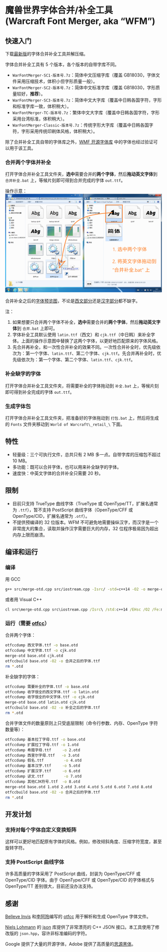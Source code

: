 # 魔兽世界字体合并/补全工具<br>(Warcraft Font Merger, aka “WFM”)

## 快速入门

下载[最新版](https://github.com/CyanoHao/Warcraft-Font-Merger/releases/latest)的字体合并补全工具并解压缩。

字体合并补全工具有 5 个版本，各个版本的自带字库不同。
* `WarFontMerger-SC1-版本号.7z`：简体中文压缩字库（覆盖 GB18030，字体文件采用压缩技术，体积小但字形质量一般）。
* `WarFontMerger-SC2-版本号.7z`：简体中文标准字库（覆盖 GB18030，字形质量较好，**推荐**）。
* `WarFontMerger-SC3-版本号.7z`：简体中文大字库（覆盖中日韩各国字符，字形和标准字库一致，体积稍大）。
* `WarFontMerger-TC-版本号.7z`：繁体中文大字库（覆盖中日韩各国字符，字形采用台湾标准，体积稍大）。
* `WarFontMerger-Classic-版本号.7z`：传统字形大字库（覆盖中日韩各国字符，字形采用传统印刷体风格，体积稍大）。

除了合并补全工具自带的字体库之外，[WMF 开源字体库](https://github.com/CyanoHao/WFM-Free-Font) 中的字体也经过验证可以用于该工具。

### 合并两个字体并补全

打开字体合并补全工具文件夹，**选中**需要合并的**两个字体**，然后**拖动英文字体**到 `合并补全.bat` 上，等候片刻即可得到合并完成的字体 `out.ttf`。

操作示意：
![合并补全操作示意](image/merge.png)

合并补全之后的[字体预览图](image/merge-out.png)，不论是[西文部分](image/latin.png)还是[汉字部分](image/cjk.png)都不缺字。

注：
1. 如果想要只合并两个字体不补全，**选中**需要合并的**两个字体**，然后**拖动英文字体**到 `合并.bat` 上即可。
2. 字体补全工具默认使用 `latin.ttf`（西文）和 `cjk.ttf`（中日韩）来补全字体。上面的操作示意图中替换了这两个字体，以更好地匹配原来的字体风格。
3. 先合并再补全，和一次性合并补全的效果不同。一次性合并补全时，优先级依次为：第一个字体、`latin.ttf`、第二个字体、`cjk.ttf`。先合并再补全时，优先级依次为：第一个字体、第二个字体、`latin.ttf`、`cjk.ttf`。

### 补全缺字的字体

打开字体合并补全工具文件夹，将需要补全的字体拖动到 `补全.bat` 上，等候片刻即可得到补全完成的字体 `out.ttf`。

### 生成字体包

打开字体合并补全工具文件夹，把准备好的字体拖动到 `打包.bat` 上，然后将生成的 `Fonts` 文件夹移动到 `World of Warcraft\_retail_\` 下面。

## 特性

* 轻量级：三个可执行文件，总共只有 2 MB 多一点。自带字库的压缩包不超过 10 MB。
* 多功能：既可以合并字体，也可以用来补全缺字的字体。
* 速度快：中英文字体的合并补全只需要 20 秒。

## 限制

* 目前只支持 TrueType 曲线字体（TrueType 或 OpenType/TT，扩展名通常为 `.ttf`），暂不支持 PostScript 曲线字体（OpenType/CFF 或 OpenType/CID，扩展名通常为 `.otf`）。
* 不提供预编译的 32 位版本。WFM 不可避免地需要操纵汉字，而汉字是一个非常庞大的集合，读取并操作汉字需要巨大的内存，32 位程序极易因为超出内存上限而崩溃。

## 编译和运行

### 编译

用 GCC
```bash
g++ src/merge-otd.cpp src/iostream.cpp -Isrc/ -std=c++14 -O2 -o merge-otd
```

或者用 Visual C++
```cmd
cl src\merge-otd.cpp src\iostream.cpp /Isrc\ /std:c++14 /EHsc /O2 /Fe:merge-otd.exe
```

### 运行（需要 [otfcc](https://github.com/caryll/otfcc)）

合并两个字体：
```bash
otfccdump 西文字体.ttf -o base.otd
otfccdump 中文字体.ttf -o cjk.otd
merge-otd base.otd cjk.otd
otfccbuild base.otd -O2 -o 合并之后的字体.ttf
rm *.otd
```

补全缺字的字体：
```bash
otfccdump 需要补全的字体.ttf -o base.otd
otfccdump 收字很全的西文字体.ttf -o latin.otd
otfccdump 收字很全的中文字体.ttf -o cjk.otd
merge-otd base.otd latin.otd cjk.otd
otfccbuild base.otd -O2 -o 补全之后的字体.ttf
rm *.otd
```

合并字体文件的数量原则上只受底层限制（命令行参数、内存、OpenType 字符数量等）：
```bash
otfccdump 基本拉丁字母.ttf -o base.otd
otfccdump 扩展拉丁字母.ttf -o 1.otd
otfccdump 希腊字母.ttf     -o 2.otd
otfccdump 西里尔字母.ttf   -o 3.otd
otfccdump 假名.ttf         -o 4.otd
otfccdump 基本汉字.ttf     -o 5.otd
otfccdump 扩展汉字.ttf     -o 6.otd
otfccdump 谚文.ttf         -o 7.otd
otfccdump 其他CJK符号.ttf  -o 8.otd
merge-otd base.otd 1.otd 2.otd 3.otd 4.otd 5.otd 6.otd 7.otd 8.otd
otfccbuild base.otd -O2 -o 合并之后的字体.ttf
rm *.otd
```

## 开发计划

### 支持对每个字体自定义变换矩阵

这样可以更好地匹配原有字体的风格。例如，修改倾斜角度、压缩字符宽度，甚至旋转字符。

### 支持 PostScript 曲线字体

许多高质量的字体采用了 PostScript 曲线，封装为 OpenType/CFF 或 OpenType/CID 字体。由于 OpenType/CFF 或 OpenType/CID 的字体格式与 OpenType/TT 差别很大，目前还没办法支持。

## 感谢

[Belleve Invis](https://github.com/be5invis) 和[李阿玲](https://github.com/clerkma)编写的 [otfcc](https://github.com/caryll/otfcc) 用于解析和生成 OpenType 字体文件。

[Niels Lohmann](https://github.com/nlohmann) 的 [json](https://github.com/nlohmann/json) 库提供了非常漂亮的 C++ JSON 接口。本工具使用了修改版的 `json.hpp`，容许非标准编码的字符。

Google 提供了大量的开源字体，Adobe 提供了高质量的[思源黑体](https://github.com/adobe-fonts/source-han-sans)。
